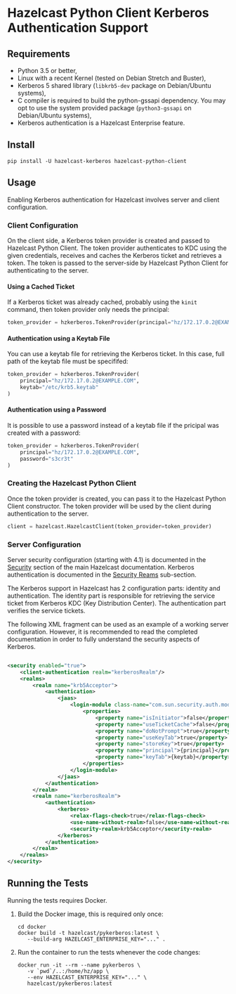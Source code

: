 # Hazelcast Python Client Kerberos Authentication Support

## Requirements

* Python 3.5 or better,
* Linux with a recent Kernel (tested on Debian Stretch and Buster),
* Kerberos 5 shared library (`libkrb5-dev` package on Debian/Ubuntu systems),
* C compiler is required to build the python-gssapi dependency. You may opt to use the system provided
  package (`python3-gssapi` on Debian/Ubuntu systems),
* Kerberos authentication is a Hazelcast Enterprise feature.

## Install

```
pip install -U hazelcast-kerberos hazelcast-python-client
```

## Usage

Enabling Kerberos authentication for Hazelcast involves server and client configuration.

### Client Configuration

On the client side, a Kerberos token provider is created and passed to Hazelcast Python Client. The token provider
authenticates to KDC using the given credentials, receives and caches the Kerberos ticket and retrieves a token. The
token is passed to the server-side by Hazelcast Python Client for authenticating to the server.

#### Using a Cached Ticket

If a Kerberos ticket was already cached, probably using the `kinit` command, then token provider only needs the
principal:

```python
token_provider = hzkerberos.TokenProvider(principal="hz/172.17.0.2@EXAMPLE.COM")
```

#### Authentication using a Keytab File

You can use a keytab file for retrieving the Kerberos ticket. In this case, full path of the keytab file must be
specififed:

```python
token_provider = hzkerberos.TokenProvider(
    principal="hz/172.17.0.2@EXAMPLE.COM",
    keytab="/etc/krb5.keytab"
)
```

#### Authentication using a Password

It is possible to use a password instead of a keytab file if the pricipal was created with a password:

```python
token_provider = hzkerberos.TokenProvider(
    principal="hz/172.17.0.2@EXAMPLE.COM",
    password="s3cr3t"
)
```

### Creating the Hazelcast Python Client

Once the token provider is created, you can pass it to the Hazelcast Python Client constructor. The token provider will
be used by the client during authentication to the server.

```python
client = hazelcast.HazelcastClient(token_provider=token_provider)
```

### Server Configuration

Server security configuration (starting with 4.1) is documented in
the [Security](https://docs.hazelcast.com/imdg/latest/security/security.html) section of the main Hazelcast
documentation. Kerberos authentication is documented in
the [Security Reams](https://docs.hazelcast.com/imdg/latest/security/security-realms.html#kerberos-authentication)
sub-section.

The Kerberos support in Hazelcast has 2 configuration parts: identity and authentication. The identity part is
responsible for retrieving the service ticket from Kerberos KDC (Key Distribution Center). The authentication part
verifies the service tickets.

The following XML fragment can be used as an example of a working server configuration. However, it is recommended to
read the completed documentation in order to fully understand the security aspects of Kerberos.

```xml

<security enabled="true">
    <client-authentication realm="kerberosRealm"/>
    <realms>
        <realm name="krb5Acceptor">
            <authentication>
                <jaas>
                    <login-module class-name="com.sun.security.auth.module.Krb5LoginModule" usage="REQUIRED">
                        <properties>
                            <property name="isInitiator">false</property>
                            <property name="useTicketCache">false</property>
                            <property name="doNotPrompt">true</property>
                            <property name="useKeyTab">true</property>
                            <property name="storeKey">true</property>
                            <property name="principal">{principal}</property>
                            <property name="keyTab">{keytab}</property>
                        </properties>
                    </login-module>
                </jaas>
            </authentication>
        </realm>
        <realm name="kerberosRealm">
            <authentication>
                <kerberos>
                    <relax-flags-check>true</relax-flags-check>
                    <use-name-without-realm>false</use-name-without-realm>
                    <security-realm>krb5Acceptor</security-realm>
                </kerberos>
            </authentication>
        </realm>
    </realms>
</security>            
```

## Running the Tests

Running the tests requires Docker.

1. Build the Docker image, this is required only once:
    ```
    cd docker
    docker build -t hazelcast/pykerberos:latest \
       --build-arg HAZELCAST_ENTERPRISE_KEY="..." .
    ```
2. Run the container to run the tests whenever the code changes:
    ```
    docker run -it --rm --name pykerberos \
       -v `pwd`/..:/home/hz/app \
       --env HAZELCAST_ENTERPRISE_KEY="..." \
       hazelcast/pykerberos:latest
    ```
